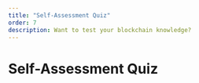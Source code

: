 ```yaml
---
title: "Self-Assessment Quiz"
order: 7
description: Want to test your blockchain knowledge?
---
```


# Self-Assessment Quiz

<H5PComponent :contents="['/h5p/M0-quiz-blockchain-intro']"></H5PComponent>
